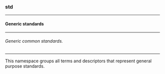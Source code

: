 ### std



------
#### Generic standards



------
###### Generic common standards.



------
This namespace groups all terms and descriptors that represent general purpose standards.